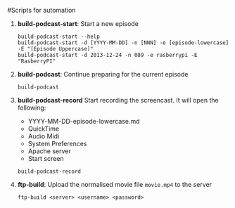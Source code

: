 #Scripts for automation

1. **build-podcast-start**: Start a new episode

    ```
    build-podcast-start --help
    build-podcast-start -d [YYYY-MM-DD] -n [NNN] -e [episode-lowercase] -E "[Episode Uppercase]"
    build-podcast-start -d 2013-12-24 -n 089 -e rasberrypi -E "RasberryPI"
    ``` 
1. **build-podcast**: Continue preparing for the current episode

    ```
    build-podcast
    ``` 

1. **build-podcast-record** Start recording the screencast. It will open the following:
    - YYYY-MM-DD-episode-lowercase.md
    - QuickTime
    - Audio Midi
    - System Preferences
    - Apache server
    - Start screen

     ```
     build-podcast-record
     ```  
  
3. **ftp-build**: Upload the normalised movie file `movie.mp4` to the server

    ```
    ftp-build <server> <username> <password>
    ```
